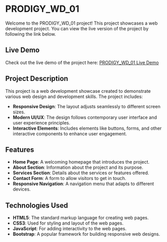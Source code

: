 # PRODIGY_WD_01

Welcome to the PRODIGY_WD_01 project! This project showcases a web development project. You can view the live version of the project by following the link below.

## Live Demo

Check out the live demo of the project here: [PRODIGY_WD_01 Live Demo](https://adarshgandhi29.github.io/PRODIGY_WD_01/)

## Project Description

This project is a web development showcase created to demonstrate various web design and development skills. The project includes:

- **Responsive Design**: The layout adjusts seamlessly to different screen sizes.
- **Modern UI/UX**: The design follows contemporary user interface and user experience principles.
- **Interactive Elements**: Includes elements like buttons, forms, and other interactive components to enhance user engagement.

## Features

- **Home Page**: A welcoming homepage that introduces the project.
- **About Section**: Information about the project and its purpose.
- **Services Section**: Details about the services or features offered.
- **Contact Form**: A form to allow visitors to get in touch.
- **Responsive Navigation**: A navigation menu that adapts to different devices.

## Technologies Used

- **HTML5**: The standard markup language for creating web pages.
- **CSS3**: Used for styling and layout of the web pages.
- **JavaScript**: For adding interactivity to the web pages.
- **Bootstrap**: A popular framework for building responsive web designs.
